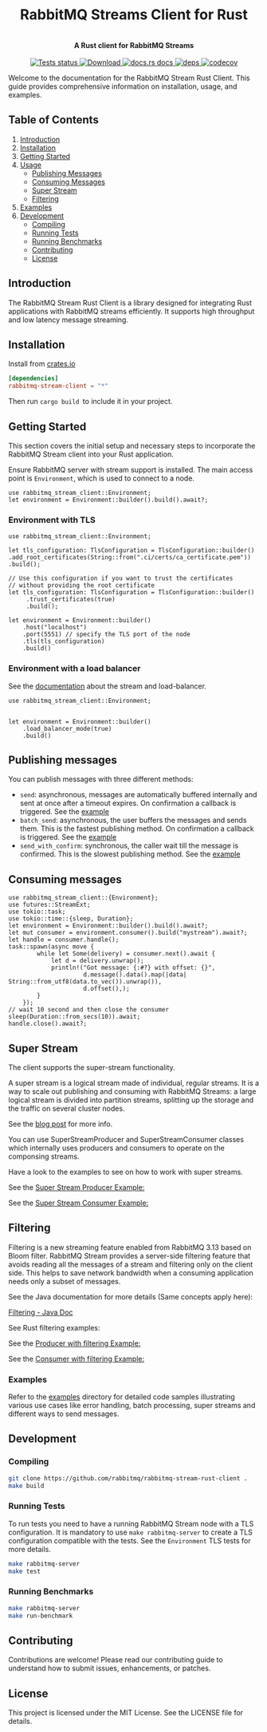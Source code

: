 <h1 align="center">RabbitMQ Streams Client for Rust</h1>
<br/>
<div align="center">
 <strong>
   A Rust client for RabbitMQ Streams
 </strong>
</div>

<br />

<div align="center">

  <a href="https://github.com/rabbitmq/rabbitmq-stream-rust-client/actions?query=workflow%3ATests">
    <img src="https://github.com/rabbitmq/rabbitmq-stream-rust-client/workflows/Tests/badge.svg"
    alt="Tests status" />
  </a>

  <a href="https://crates.io/crates/rabbitmq-stream-client">
    <img src="https://img.shields.io/crates/d/rabbitmq-stream-client.svg?style=flat-square"
      alt="Download" />
  </a>
  <a href="https://docs.rs/rabbitmq-stream-client">
    <img src="https://img.shields.io/badge/docs-latest-blue.svg?style=flat-square"
      alt="docs.rs docs" />
  </a>

   <a href="https://deps.rs/repo/github/rabbitmq/rabbitmq-stream-rust-client">
    <img src="https://deps.rs/repo/github/rabbitmq/rabbitmq-stream-rust-client/status.svg"
      alt="deps" />
  </a>

  <a href="https://codecov.io/gh/rabbitmq/rabbitmq-stream-rust-client">
    <img src="https://codecov.io/gh/rabbitmq/rabbitmq-stream-rust-client/branch/main/graph/badge.svg?token=2DHIQ20BDE" alt="codecov"/>
  </a>
</div>


Welcome to the documentation for the RabbitMQ Stream Rust Client. This guide provides comprehensive information on installation, usage, and examples.

## Table of Contents
1. [Introduction](#introduction)
2. [Installation](#installation)
3. [Getting Started](#getting-started)
4. [Usage](#usage)
    - [Publishing Messages](#publishing-messages)
    - [Consuming Messages](#consuming-messages)
    - [Super Stream](#super-stream)
    - [Filtering](#filtering)
5. [Examples](#examples)
6. [Development](#development)
    - [Compiling](#Compiling)
    - [Running Tests](#running-tests)
    - [Running Benchmarks](#running-benchmarks)
    - [Contributing](#contributing)
    - [License](#license)

## Introduction

The RabbitMQ Stream Rust Client is a library designed for integrating Rust applications with RabbitMQ streams efficiently. It supports high throughput and low latency message streaming.

## Installation

Install from [crates.io](https://crates.io/crates/rabbitmq-stream-client)

```toml
[dependencies]
rabbitmq-stream-client = "*"
```

Then run `cargo build `to include it in your project.

## Getting Started
This section covers the initial setup and necessary steps to incorporate the RabbitMQ Stream client into your Rust application.

Ensure RabbitMQ server with stream support is installed.
The main access point is `Environment`, which is used to connect to a node.

```rust,no_run
use rabbitmq_stream_client::Environment;
let environment = Environment::builder().build().await?;
```
### Environment with TLS

```rust,no_run
use rabbitmq_stream_client::Environment;

let tls_configuration: TlsConfiguration = TlsConfiguration::builder()
.add_root_certificates(String::from(".ci/certs/ca_certificate.pem"))
.build();

// Use this configuration if you want to trust the certificates
// without providing the root certificate
let tls_configuration: TlsConfiguration = TlsConfiguration::builder()
     .trust_certificates(true)
     .build();

let environment = Environment::builder()
    .host("localhost")
    .port(5551) // specify the TLS port of the node
    .tls(tls_configuration)
    .build()
```

### Environment with a load balancer


See the [documentation](https://www.rabbitmq.com/blog/2021/07/23/connecting-to-streams#with-a-load-balancer) about the stream and load-balancer.

```rust,no_run
use rabbitmq_stream_client::Environment;


let environment = Environment::builder()
    .load_balancer_mode(true)
    .build()
```



## Publishing messages

You can publish messages with three different methods:

* `send`: asynchronous, messages are automatically buffered internally and sent at once after a timeout expires. On confirmation a callback is triggered. See the [example](./examples/send_async.rs)
* `batch_send`: asynchronous, the user buffers the messages and sends them. This is the fastest publishing method. On confirmation a callback is triggered. See the [example](./examples/batch_send.rs)
* `send_with_confirm`: synchronous, the caller wait till the message is confirmed. This is the slowest publishing method. See the [example](./examples/send_with_confirm.rs)


## Consuming messages

```rust,no_run
use rabbitmq_stream_client::{Environment};
use futures::StreamExt;
use tokio::task;
use tokio::time::{sleep, Duration};
let environment = Environment::builder().build().await?;
let mut consumer = environment.consumer().build("mystream").await?;
let handle = consumer.handle();
task::spawn(async move {
        while let Some(delivery) = consumer.next().await {
            let d = delivery.unwrap();
            println!("Got message: {:#?} with offset: {}",
                     d.message().data().map(|data| String::from_utf8(data.to_vec()).unwrap()),
                     d.offset(),);
        }
    });
// wait 10 second and then close the consumer
sleep(Duration::from_secs(10)).await;
handle.close().await?;
```


## Super Stream

The client supports the super-stream functionality.

A super stream is a logical stream made of individual, regular streams. It is a way to scale out publishing and consuming with RabbitMQ Streams: a large logical stream is divided into partition streams, splitting up the storage and the traffic on several cluster nodes.

See the [blog post](https://blog.rabbitmq.com/posts/2022/07/rabbitmq-3-11-feature-preview-super-streams/) for more info.

You can use SuperStreamProducer and SuperStreamConsumer classes which internally uses producers and consumers to operate on the componsing streams.

Have a look to the examples to see on how to work with super streams.

See the [Super Stream Producer Example:](https://github.com/rabbitmq/rabbitmq-stream-rust-client/blob/main/examples/superstreams/send_super_stream.rs)

See the [Super Stream Consumer Example:](https://github.com/rabbitmq/rabbitmq-stream-rust-client/blob/main/examples/superstreams/receive_super_stream.rs)


## Filtering

Filtering is a new streaming feature enabled from RabbitMQ 3.13 based on Bloom filter. RabbitMQ Stream provides a server-side filtering feature that avoids reading all the messages of a stream and filtering only on the client side. This helps to save network bandwidth when a consuming application needs only a subset of messages.

See the Java documentation for more details (Same concepts apply here):

[Filtering - Java Doc](https://rabbitmq.github.io/rabbitmq-stream-java-client/stable/htmlsingle/#filtering)

See Rust filtering examples:

See the [Producer with filtering Example:](https://github.com/rabbitmq/rabbitmq-stream-rust-client/blob/main/examples/filtering/send_with_filtering.rs)

See the [Consumer with filtering Example:](https://github.com/rabbitmq/rabbitmq-stream-rust-client/blob/main/examples/filtering/receive_with_filtering.rs)


### Examples

Refer to the [examples](./examples) directory for detailed code samples illustrating various use cases 
like error handling, batch processing, super streams and different ways to send messages.

## Development

### Compiling

```bash
git clone https://github.com/rabbitmq/rabbitmq-stream-rust-client .
make build
```

### Running Tests

To run tests you need to have a running RabbitMQ Stream node with a TLS configuration.
It is mandatory to use `make rabbitmq-server` to create a TLS configuration compatible with the tests.
See the `Environment` TLS tests for more details.

```bash
make rabbitmq-server
make test
```

### Running Benchmarks

```bash
make rabbitmq-server
make run-benchmark
```

## Contributing
Contributions are welcome! Please read our contributing guide to understand how to submit issues, enhancements, or patches.

## License
This project is licensed under the MIT License. See the LICENSE file for details.
